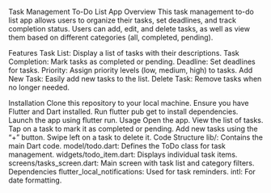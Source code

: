 Task Management To-Do List App
Overview
This task management to-do list app allows users to organize their tasks, set deadlines, and track completion status. Users can add, edit, and delete tasks, as well as view them based on different categories (all, completed, pending).

Features
Task List: Display a list of tasks with their descriptions.
Task Completion: Mark tasks as completed or pending.
Deadline: Set deadlines for tasks.
Priority: Assign priority levels (low, medium, high) to tasks.
Add New Task: Easily add new tasks to the list.
Delete Task: Remove tasks when no longer needed.

Installation
Clone this repository to your local machine.
Ensure you have Flutter and Dart installed.
Run flutter pub get to install dependencies.
Launch the app using flutter run.
Usage
Open the app.
View the list of tasks.
Tap on a task to mark it as completed or pending.
Add new tasks using the “+” button.
Swipe left on a task to delete it.
Code Structure
lib/: Contains the main Dart code.
model/todo.dart: Defines the ToDo class for task management.
widgets/todo_item.dart: Displays individual task items.
screens/tasks_screen.dart: Main screen with task list and category filters.
Dependencies
flutter_local_notifications: Used for task reminders.
intl: For date formatting.
